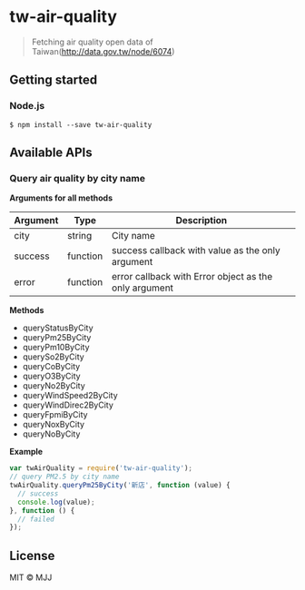 # tw-air-quality

> Fetching air quality open data of Taiwan(http://data.gov.tw/node/6074)


## Getting started

### Node.js

```
$ npm install --save tw-air-quality
```

## Available APIs

### Query air quality by city name

**Arguments for all methods**

Argument | Type | Description
---|---|---
city|string|City name
success|function|success callback with value as the only argument
error|function|error callback with Error object as the only argument

**Methods**

- queryStatusByCity
- queryPm25ByCity
- queryPm10ByCity
- querySo2ByCity
- queryCoByCity
- queryO3ByCity
- queryNo2ByCity
- queryWindSpeed2ByCity
- queryWindDirec2ByCity
- queryFpmiByCity
- queryNoxByCity
- queryNoByCity



**Example**

```js
var twAirQuality = require('tw-air-quality');
// query PM2.5 by city name
twAirQuality.queryPm25ByCity('新店', function (value) {
  // success
  console.log(value);
}, function () {
  // failed
});
```

## License

MIT © MJJ
